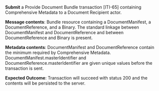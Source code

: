 **Submit** a Provide Document Bundle transaction [ITI-65] containing Comprehensive Metadata to a Document Recipient
actor.

**Message contents**: Bundle resource containing a DocumentManifest, a DocumentReference, and a Binary. The standard
linkage between DocumentManifest and DocumentReference and between DocumentReference and Binary is present.

**Metadata contents**: DocumentManifest and DocumentReference contain the minimum required by Comprehensive
 Metadata.   DocumentManifest.masterIdentifier and
DocumentReference.masterIdentifier are given unique values before the transaction is sent.

**Expected Outcome**: Transaction will succeed with status 200 and the contents will be persisted to the server.
